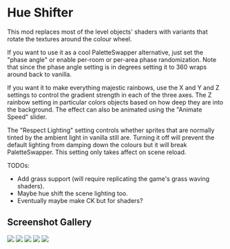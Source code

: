 # Hue Shifter

This mod replaces most of the level objects' shaders with variants that rotate the textures around the colour wheel.

If you want to use it as a cool PaletteSwapper alternative, just set the "phase angle" or
enable per-room or per-area phase randomization. Note that since the phase angle setting is in degrees 
setting it to 360 wraps around back to vanilla.

If you want it to make everything majestic rainbows, use the X and Y and Z settings to control the gradient strength
in each of the three axes. The Z rainbow setting in particular colors objects based on how deep they are into the background.
The effect can also be animated using the "Animate Speed" slider.

The "Respect Lighting" setting controls whether sprites that are normally tinted by the ambient light in vanilla still are.
Turning it off will prevent the default lighting from damping down the colours but it will break PaletteSwapper.
This setting only takes affect on scene reload.

TODOs:
+ Add grass support (will require replicating the game's grass waving shaders).
+ Maybe hue shift the scene lighting too.
+ Eventually maybe make CK but for shaders?

## Screenshot Gallery

![](https://user-images.githubusercontent.com/106181028/173234232-19ce8379-2dea-40cb-86e4-51dceadeab07.png)
![](https://user-images.githubusercontent.com/106181028/173234464-283515e1-bce1-4570-8c2e-32500b98a06b.png)
![](https://user-images.githubusercontent.com/106181028/173234238-9f0ceae9-11d3-47a3-86bc-ded545be2cc2.png)
![](https://user-images.githubusercontent.com/106181028/173234246-7aa7baae-4dfd-4b84-86d5-b5e7f1301e74.png)
![](https://user-images.githubusercontent.com/106181028/173234234-afd14cf1-eeef-4a18-b7e3-ea243e31d7db.png)
